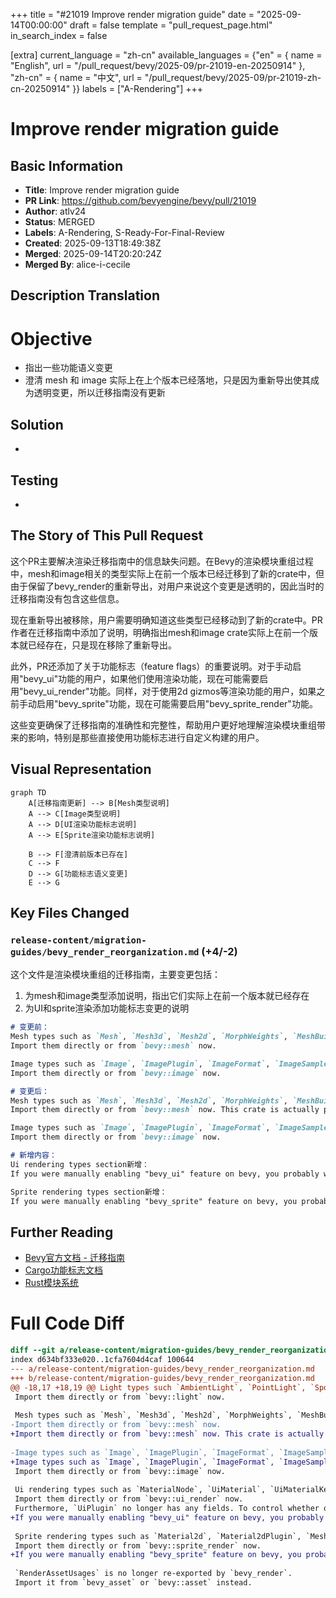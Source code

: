 +++
title = "#21019 Improve render migration guide"
date = "2025-09-14T00:00:00"
draft = false
template = "pull_request_page.html"
in_search_index = false

[extra]
current_language = "zh-cn"
available_languages = {"en" = { name = "English", url = "/pull_request/bevy/2025-09/pr-21019-en-20250914" }, "zh-cn" = { name = "中文", url = "/pull_request/bevy/2025-09/pr-21019-zh-cn-20250914" }}
labels = ["A-Rendering"]
+++

# Improve render migration guide

## Basic Information
- **Title**: Improve render migration guide
- **PR Link**: https://github.com/bevyengine/bevy/pull/21019
- **Author**: atlv24
- **Status**: MERGED
- **Labels**: A-Rendering, S-Ready-For-Final-Review
- **Created**: 2025-09-13T18:49:38Z
- **Merged**: 2025-09-14T20:20:24Z
- **Merged By**: alice-i-cecile

## Description Translation
# Objective

- 指出一些功能语义变更
- 澄清 mesh 和 image 实际上在上个版本已经落地，只是因为重新导出使其成为透明变更，所以迁移指南没有更新

## Solution

- 

## Testing

- 

## The Story of This Pull Request

这个PR主要解决渲染迁移指南中的信息缺失问题。在Bevy的渲染模块重组过程中，mesh和image相关的类型实际上在前一个版本已经迁移到了新的crate中，但由于保留了bevy_render的重新导出，对用户来说这个变更是透明的，因此当时的迁移指南没有包含这些信息。

现在重新导出被移除，用户需要明确知道这些类型已经移动到了新的crate中。PR作者在迁移指南中添加了说明，明确指出mesh和image crate实际上在前一个版本就已经存在，只是现在移除了重新导出。

此外，PR还添加了关于功能标志（feature flags）的重要说明。对于手动启用"bevy_ui"功能的用户，如果他们使用渲染功能，现在可能需要启用"bevy_ui_render"功能。同样，对于使用2d gizmos等渲染功能的用户，如果之前手动启用"bevy_sprite"功能，现在可能需要启用"bevy_sprite_render"功能。

这些变更确保了迁移指南的准确性和完整性，帮助用户更好地理解渲染模块重组带来的影响，特别是那些直接使用功能标志进行自定义构建的用户。

## Visual Representation

```mermaid
graph TD
    A[迁移指南更新] --> B[Mesh类型说明]
    A --> C[Image类型说明]
    A --> D[UI渲染功能标志说明]
    A --> E[Sprite渲染功能标志说明]
    
    B --> F[澄清前版本已存在]
    C --> F
    D --> G[功能标志语义变更]
    E --> G
```

## Key Files Changed

### `release-content/migration-guides/bevy_render_reorganization.md` (+4/-2)

这个文件是渲染模块重组的迁移指南，主要变更包括：

1. 为mesh和image类型添加说明，指出它们实际上在前一个版本就已经存在
2. 为UI和sprite渲染添加功能标志变更的说明

```markdown
# 变更前：
Mesh types such as `Mesh`, `Mesh3d`, `Mesh2d`, `MorphWeights`, `MeshBuilder`, and `Meshable` have been moved to a new crate, `bevy_mesh`.
Import them directly or from `bevy::mesh` now.

Image types such as `Image`, `ImagePlugin`, `ImageFormat`, `ImageSampler`, `ImageAddressMode`, `ImageSamplerDescriptor`, `ImageCompareFunction`, and `ImageSamplerBorderColor` have been moved to a new crate, `bevy_image`.
Import them directly or from `bevy::image` now.

# 变更后：
Mesh types such as `Mesh`, `Mesh3d`, `Mesh2d`, `MorphWeights`, `MeshBuilder`, and `Meshable` have been moved to a new crate, `bevy_mesh`.
Import them directly or from `bevy::mesh` now. This crate is actually present in the previous release, but its `bevy_render` re-exports have now been removed.

Image types such as `Image`, `ImagePlugin`, `ImageFormat`, `ImageSampler`, `ImageAddressMode`, `ImageSamplerDescriptor`, `ImageCompareFunction`, and `ImageSamplerBorderColor` have been moved to a new crate, `bevy_image`. This crate is actually present in the previous release, but its `bevy_render` re-exports have now been removed.
Import them directly or from `bevy::image` now.
```

```markdown
# 新增内容：
Ui rendering types section新增：
If you were manually enabling "bevy_ui" feature on bevy, you probably want to enable "bevy_ui_render" feature instead now if you are using rendering features.

Sprite rendering types section新增：
If you were manually enabling "bevy_sprite" feature on bevy, you probably want to enable "bevy_sprite_render" feature instead now if you are using rendering features such as 2d gizmos.
```

## Further Reading

- [Bevy官方文档 - 迁移指南](https://bevyengine.org/learn/migration-guides/)
- [Cargo功能标志文档](https://doc.rust-lang.org/cargo/reference/features.html)
- [Rust模块系统](https://doc.rust-lang.org/book/ch07-02-defining-modules-to-control-scope-and-privacy.html)

# Full Code Diff
```diff
diff --git a/release-content/migration-guides/bevy_render_reorganization.md b/release-content/migration-guides/bevy_render_reorganization.md
index d634bf333e020..1cfa7604d4caf 100644
--- a/release-content/migration-guides/bevy_render_reorganization.md
+++ b/release-content/migration-guides/bevy_render_reorganization.md
@@ -18,17 +18,19 @@ Light types such `AmbientLight`, `PointLight`, `SpotLight`, `DirectionalLight`,
 Import them directly or from `bevy::light` now.
 
 Mesh types such as `Mesh`, `Mesh3d`, `Mesh2d`, `MorphWeights`, `MeshBuilder`, and `Meshable` have been moved to a new crate, `bevy_mesh`.
-Import them directly or from `bevy::mesh` now.
+Import them directly or from `bevy::mesh` now. This crate is actually present in the previous release, but its `bevy_render` re-exports have now been removed.
 
-Image types such as `Image`, `ImagePlugin`, `ImageFormat`, `ImageSampler`, `ImageAddressMode`, `ImageSamplerDescriptor`, `ImageCompareFunction`, and `ImageSamplerBorderColor` have been moved to a new crate, `bevy_image`.
+Image types such as `Image`, `ImagePlugin`, `ImageFormat`, `ImageSampler`, `ImageAddressMode`, `ImageSamplerDescriptor`, `ImageCompareFunction`, and `ImageSamplerBorderColor` have been moved to a new crate, `bevy_image`. This crate is actually present in the previous release, but its `bevy_render` re-exports have now been removed.
 Import them directly or from `bevy::image` now.
 
 Ui rendering types such as `MaterialNode`, `UiMaterial`, `UiMaterialKey`, and modules `bevy_ui::render` and `bevy_ui::ui_material` have been moved to a new crate, `bevy_ui_render`.
 Import them directly or from `bevy::ui_render` now.
 Furthermore, `UiPlugin` no longer has any fields. To control whether or not UI is rendered, enable or disable `UiRenderPlugin`, which is included in the DefaultPlugins.
+If you were manually enabling "bevy_ui" feature on bevy, you probably want to enable "bevy_ui_render" feature instead now if you are using rendering features.
 
 Sprite rendering types such as `Material2d`, `Material2dPlugin`, `MeshMaterial2d`, `AlphaMode2d`, `Wireframe2d`, `TileData`, `TilemapChunk`, and `TilemapChunkTileData` have been moved to a new crate, `bevy_sprite_render`.
 Import them directly or from `bevy::sprite_render` now.
+If you were manually enabling "bevy_sprite" feature on bevy, you probably want to enable "bevy_sprite_render" feature instead now if you are using rendering features such as 2d gizmos.
 
 `RenderAssetUsages` is no longer re-exported by `bevy_render`.
 Import it from `bevy_asset` or `bevy::asset` instead.
```